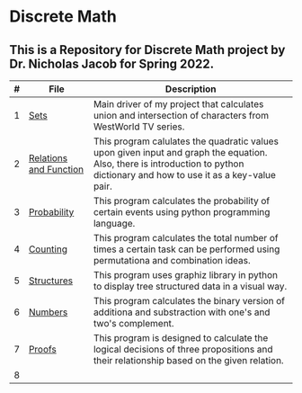 # Discrete Math

## This is a Repository for Discrete Math project by Dr. Nicholas Jacob for Spring 2022.

|   #   | File            | Description                                        |
| :---: | --------------- | -------------------------------------------------- |
|   1   | <a href="https://github.com/aayushbhurtel/Discrete_Math/blob/main/BhurtelAayush_CPSMA_3913_01_Lesson1_Sets.ipynb">Sets</a>         | Main driver of my project that calculates union and intersection of characters from WestWorld TV series.      |
|   2   | <a href="https://github.com/aayushbhurtel/Discrete_Math/blob/main/BhurtelAayush_CPSMA3913_Lesson2_Relations.ipynb">Relations and Function</a>         | This program calulates the quadratic values upon given input and graph the equation. Also, there is introduction to python dictionary and how to use it as a key-value pair.|
|3| <a href="https://github.com/aayushbhurtel/Discrete_Math/blob/main/BhurtelAayush_CPSMA_3913_01_Lesson3_Probability.ipynb"> Probability </a> | This program calculates the probability of certain events using python programming language.|
|4| <a href="https://github.com/aayushbhurtel/Discrete_Math/blob/main/BhurtelAayush_CPSMA3913_Lesson4_Counting.ipynb"> Counting </a> |This program calculates the total number of times a certain task can be performed using permutationa and combination ideas.|
|5| <a href="https://github.com/aayushbhurtel/Discrete_Math/blob/main/BhurtelAayush_CPSMA_3913_Project_5_Structures.ipynb"> Structures </a> |This program uses graphiz library in python to display tree structured data in a visual way.|
|6| <a href="https://github.com/aayushbhurtel/Discrete_Math/blob/main/BhurtelAayush_CPSMA_3913_Project_6_Numbers.ipynb"> Numbers </a> |This program calculates the binary version of additiona and substraction with one's and two's complement.|
|7| <a href="https://github.com/aayushbhurtel/Discrete_Math/blob/main/BhurtelAayush_CPSMA3913_Lesson7_Proofs.ipynb"> Proofs </a> |This program is designed to calculate the logical decisions of three propositions and their relationship based on the given relation.|
|8| <a href="https://github.com/aayushbhurtel/Discrete_Math/blob/main/BhurtelAayush_CPSMA3913.ipynb"> </a> ||
